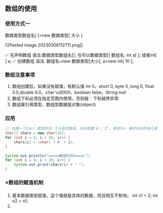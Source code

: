 ## 数组的使用

### 使用方式一

数据类型数组名[ ]=new 数据类型[ 大小 ]

![[Pasted image 20230306112711.png]]

✅ 先声明数组
语法:数据类型数组名[]; 也可以数据类型[] 数组名;
int a[ ]; 或者int[ ] a;
✅ 创建数组
语法: 数组名=new 数据类型[大小];
a=new int[ 10 ];

### 数组注意事项

1. 数组创建后，如果没有赋值，有默认值
	int 0，short 0, byte 0, long 0, float 0.0,double 0.0，char \u0000，boolean false，String null
2. 数组下标必须在指定范围内使用，否则报：下标越界异常
3. 数组属引用类型，数组型数据是对象(object)

### 应用

```java
// 创建一个char 类型的26 个元素的数组，分别放置'A'-'Z'。使用for 循环访问所有元素并打印出来。提示：char 类型
char[] chars = new char[26];  
for (int i = 0; i < 26; i++) {  
    chars[i] = (char) ('A' + i);  
}  
  
System.out.println("=====数组打印=====");  
for (int i = 0; i < 26; i++) {  
    System.out.print(chars[i] + " ");  
}
```

### ⭐数组的赋值机制

1. 基本数据类型赋值，这个值就是具体的数据，而且相互不影响。
	int n1 = 2; int n2 = n1;
2. 
